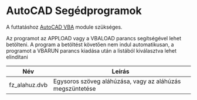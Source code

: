 # AutoCAD Segédprogramok

A futtatáshoz [AutoCAD VBA](https://www.autodesk.com/support/technical/article/caas/tsarticles/ts/3kxk0RyvfWTfSfAIrcmsLQ.html) module szükséges.

Az programot az APPLOAD vagy a VBALOAD parancs segítségével lehet betölteni. A program a betöltést követően nem indul automatikusan, a programot a VBARUN parancs kiadása után a listából kiválasztva lehet elindítani

| Név | Leírás |
| --- | --- |
| fz_alahuz.dvb | Egysoros szöveg aláhúzása, vagy az aláhúzás megszüntetése |
